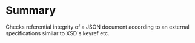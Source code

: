 # Summary

Checks referential integrity of a JSON document according to an external specifications similar to XSD's keyref etc.